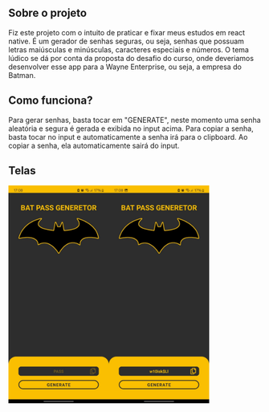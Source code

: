 ## Sobre o projeto
Fiz este projeto com o intuito de praticar e fixar meus estudos em react native.
É um gerador de senhas seguras, ou seja, senhas que possuam letras maiúsculas e minúsculas, caracteres especiais e números.
O tema lúdico se dá por conta da proposta do desafio do curso, onde deveriamos desenvolver esse app para a Wayne Enterprise, ou seja, a empresa do Batman.
## Como funciona?
Para gerar senhas, basta tocar em "GENERATE", neste momento uma senha aleatória e segura é gerada e exibida no input acima. Para copiar a senha, basta tocar no input e automaticamente a senha irá para o clipboard. Ao copiar a senha, ela automaticamente sairá do input.
## Telas
<img align="left" width="200px" src="/assets/printscreen01.jpg" alt="printscreen do app" style="vertical-align:center;">
<img align="left" width="200px" src="/assets/printscreen02.jpg" alt="printscreen do app" style="vertical-align:center;">
